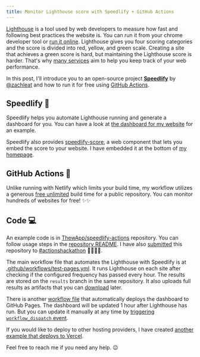 ```yaml
---
title: Monitor Lighthouse score with Speedlify + GitHub Actions
---
```


[Lighthouse](https://developers.google.com/web/tools/lighthouse) is a tool used by web developers to measure how fast and following best practices the website is. You can run it from your chrome developer tool or [run it online](https://web.dev/measure/). Lighthouse gives you four scoring categories and the score is divided into red, yellow, and green scale. Creating a site that achieves a green score is hard, but maintaining the Lighthouse score is harder. That's why [many services](https://github.com/GoogleChrome/lighthouse#lighthouse-integrations-in-web-perf-services) aim to help you keep track of your web performance.

In this post, I'll introduce you to an open-source project **[Speedlify](https://github.com/zachleat/speedlify)** by [@zachleat](https://twitter.com/zachleat) and how to run it for free using [GitHub Actions](https://github.com/features/actions).

## Speedlify 💯

Speedlify helps you automate Lighthouse running and generate a dashboard for you. You can have a look at [the dashboard for my website](https://speedlify.thewdhanat.com/thewdhanat.com/) for an example.

Speedlify also provides [speedlify-score](https://github.com/zachleat/speedlify-score), a web component that lets you embed the score to your website. I have embedded it at the bottom of [my homepage](/).

## GitHub Actions 🚀

Unlike running with Netlify which limits your build time, my workflow utilizes a generous [free unlimited](https://github.com/features/actions#pricing-details) build time for a public repository. You can monitor hundreds of websites for free! ✨✨

## Code 💻

An example code is in [ThewApp/speedlify-actions](https://github.com/ThewApp/speedlify-actions) repository. You can follow usage steps in the [repository README](https://github.com/ThewApp/speedlify-actions#readme). I have also [submitted](https://dev.to/thewbear/monitor-website-performance-with-speedlify-github-actions-18gp) this repository to [#actionshackathon](https://dev.to/t/actionshackathon) 👩‍💻👨‍💻.

The main workflow file that automates the Lighthouse with Speedlify is at [.github/workflows/test-pages.yml](https://github.com/ThewApp/speedlify-actions). It runs Lighthouse on each site after checking if the configured frequency has passed every hour. The results are stored on the `results` branch in the same repository. It also uploads full results as artifacts that you can [download](https://docs.github.com/en/actions/configuring-and-managing-workflows/persisting-workflow-data-using-artifacts#downloading-and-deleting-artifacts-after-a-workflow-run-is-complete) later.

There is another [workflow file](https://github.com/ThewApp/speedlify-actions/blob/main/.github/workflows/deploy-ghpages.yml) that automatically deploys the dashboard to GitHub Pages. The dashboard will be updated 1 hour after Lighthouse has run. But you can update it manually at any time by [triggering `workflow_dispatch` event](https://github.blog/changelog/2020-07-06-github-actions-manual-triggers-with-workflow_dispatch/).

If you would like to deploy to other hosting providers, I have created [another example that deploys to Vercel](https://github.com/ThewApp/speedlify-actions-vercel).

Feel free to reach me if you need any help. 😉
